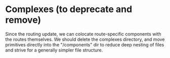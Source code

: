 # Complexes (to deprecate and remove)

Since the routing update, we can colocate route-specific components with the routes themselves. We should delete the complexes directory, and move primitives directly into the "/components" dir to reduce deep nesting of files and strive for a generally simpler file structure.
